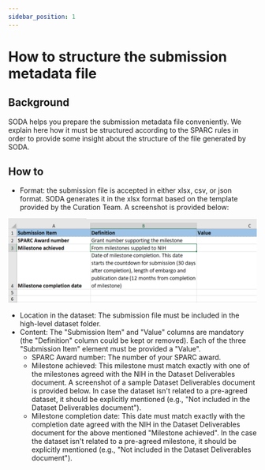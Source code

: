 ```yaml
---
sidebar_position: 1
---
```


# How to structure the submission metadata file

## Background

SODA helps you prepare the submission metadata file conveniently. We explain here how it must be structured according to the SPARC rules in order to provide some insight about the structure of the file generated by SODA.

## How to

- Format: the submission file is accepted in either xlsx, csv, or json format. SODA generates it in the xlsx format based on the template provided by the Curation Team. A screenshot is provided below:
<div class="px-10 my-5">
    <img src="https://github.com/fairdataihub/SODA-for-SPARC/blob/main/docs/documentation/How%20to/submission/submission-template.PNG?raw=true">
    </img>
</div>

- Location in the dataset: The submission file must be included in the high-level dataset folder.
- Content: The "Submission Item" and "Value" columns are mandatory (the "Definition" column could be kept or removed). Each of the three "Submission Item" element must be provided a "Value".
  - SPARC Award number: The number of your SPARC award.
  - Milestone achieved: This milestone must match exactly with one of the milestones agreed with the NIH in the Dataset Deliverables document. A screenshot of a sample Dataset Deliverables document is provided below. In case the dataset isn't related to a pre-agreed dataset, it should be explicitly mentioned (e.g., "Not included in the Dataset Deliverables document").
  - Milestone completion date: This date must match exactly with the completion date agreed with the NIH in the Dataset Deliverables document for the above mentioned "Milestone achieved". In the case the dataset isn't related to a pre-agreed milestone, it should be explicitly mentioned (e.g., "Not included in the Dataset Deliverables document").
